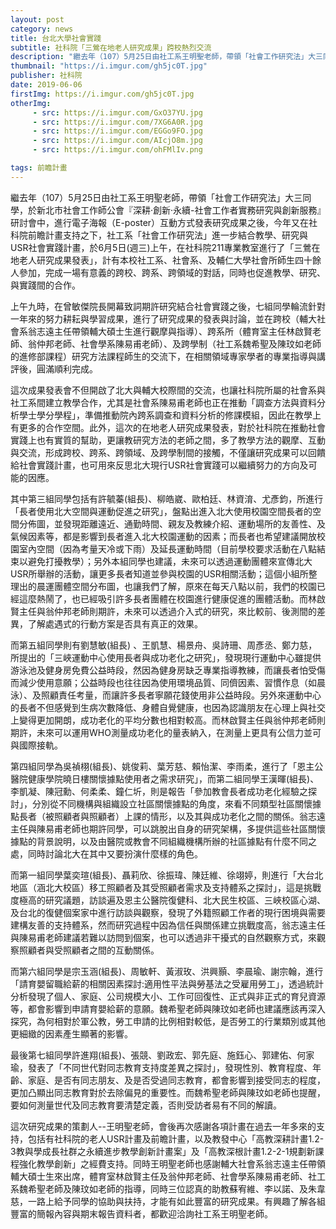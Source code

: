 ```yaml
---
layout: post
category: news
title: 台北大學社會實踐
subtitle: 社科院「三鶯在地老人研究成果」跨校熱烈交流
description: "繼去年（107）5月25日由社工系王明聖老師，帶領「社會工作研究法」大三同學，於新北市社會工作師公會『深耕‧創新‧永續-社會工作者實務研究與創新服務』研討會中，進行電子海報（E-poster）互動方式發表研究成果之後，今年又在社科院前瞻計畫支持之下，社工系「社會工作研究法」進一步結合教學、研究與USR社會實踐計畫，於6月5日(週三)上午，在社科院211專業教室進行了「三鶯在地老人研究成果發表」，計有本校社工系、社會系、及輔仁大學社會所師生四十餘人參加，完成一場有意義的跨校、跨系、跨領域的對話，同時也促進教學、研究、與實踐間的合作。..."
thumbnail: "https://i.imgur.com/gh5jc0T.jpg"
publisher: 社科院
date: 2019-06-06
firstImg: https://i.imgur.com/gh5jc0T.jpg
otherImg:
     - src: https://i.imgur.com/GxO37YU.jpg
     - src: https://i.imgur.com/7XG6A0R.jpg
     - src: https://i.imgur.com/EGGo9FO.jpg
     - src: https://i.imgur.com/AIcjO8m.jpg
     - src: https://i.imgur.com/ohFMlIv.png

tags: 前瞻計畫
---
```


繼去年（107）5月25日由社工系王明聖老師，帶領「社會工作研究法」大三同學，於新北市社會工作師公會『深耕‧創新‧永續-社會工作者實務研究與創新服務』研討會中，進行電子海報（E-poster）互動方式發表研究成果之後，今年又在社科院前瞻計畫支持之下，社工系「社會工作研究法」進一步結合教學、研究與USR社會實踐計畫，於6月5日(週三)上午，在社科院211專業教室進行了「三鶯在地老人研究成果發表」，計有本校社工系、社會系、及輔仁大學社會所師生四十餘人參加，完成一場有意義的跨校、跨系、跨領域的對話，同時也促進教學、研究、與實踐間的合作。

上午九時，在曾敏傑院長開幕致詞期許研究結合社會實踐之後，七組同學輪流針對一年來的努力耕耘與學習成果，進行了研究成果的發表與討論，並在跨校（輔大社會系翁志遠主任帶領輔大碩士生進行觀摩與指導）、跨系所（體育室主任林啟賢老師、翁仲邦老師、社會學系陳易甫老師）、及跨學制（社工系魏希聖及陳玟如老師的進修部課程）研究方法課程師生的交流下，在相關領域專家學者的專業指導與講評後，圓滿順利完成。

這次成果發表會不但開啟了北大與輔大校際間的交流，也讓社科院所屬的社會系與社工系間建立教學合作，尤其是社會系陳易甫老師也正在推動「調查方法與資料分析學士學分學程」，準備推動院內跨系調查和資料分析的修課模組，因此在教學上有更多的合作空間。此外，這次的在地老人研究成果發表，對於社科院在推動社會實踐上也有實質的幫助，更讓教研究方法的老師之間，多了教學方法的觀摩、互動與交流，形成跨校、跨系、跨領域、及跨學制間的接觸，不僅讓研究成果可以回饋給社會實踐計畫，也可用來反思北大現行USR社會實踐可以繼續努力的方向及可能的因應。

其中第三組同學包括有許毓蓁(組長)、柳皓崴、歐柏廷、林資淯、尤彥鈞，所進行「長者使用北大空間與運動促進之研究」，盤點出進入北大使用校園空間長者的空間分佈圖，並發現距離遠近、通勤時間、親友及教練介紹、運動場所的友善性、及氣候因素等，都是影響到長者進入北大校園運動的因素；而長者也希望建議開放校園室內空間（因為考量天冷或下雨）及延長運動時間（目前學校要求活動在八點結束以避免打擾教學）；另外本組同學也建議，未來可以透過運動團體來宣傳北大USR所舉辦的活動，讓更多長者知道並參與校園的USR相關活動；這個小組所整理出的晨運團體空間分布圖，也讓我們了解，原來在每天八點以前，我們的校園已經這麼熱鬧了，也已經吸引許多長者團體在校園進行健康促進的團體活動。而林啟賢主任與翁仲邦老師則期許，未來可以透過介入式的研究，來比較前、後測間的差異，了解處遇式的行動方案是否具有真正的效果。

而第五組同學則有劉慧敏(組長) 、王凱慧、楊景舟、吳詩珊、周彥丞、鄭力慈，所提出的「三峽運動中心使用長者與成功老化之研究」，發現現行運動中心雖提供游泳池及健身房免費公益時段，然因為健身房缺乏專業指導教練，而讓長者怕受傷而減少使用意願；公益時段也往往因為使用環境品質、同儕因素、習慣作息（如晨泳）、及照顧責任考量，而讓許多長者寧願花錢使用非公益時段。另外來運動中心的長者不但感覺到生病次數降低、身體自覺健康，也因為認識朋友在心理上與社交上變得更加開朗，成功老化的平均分數也相對較高。而林啟賢主任與翁仲邦老師則期許，未來可以運用WHO測量成功老化的量表納入，在測量上更具有公信力並可與國際接軌。

第四組同學為吳禎栩(組長)、姚俊莉、葉芳慈、賴怡潔、李雨柔，進行了「恩主公醫院健康學院曉日樓關懷據點使用者之需求研究」，而第二組同學王漢暉(組長)、李凱凝、陳冠勳、何柔柔、鐘仁圻，則是報告「參加教會長者成功老化經驗之探討」，分別從不同機構與組織設立社區關懷據點的角度，來看不同類型社區關懷據點長者（被照顧者與照顧者）上課的情形，以及其與成功老化之間的關係。翁志遠主任與陳易甫老師也期許同學，可以跳脫出自身的研究架構，多提供這些社區關懷據點的背景說明，以及由醫院或教會不同組織機構所辦的社區據點有什麼不同之處，同時討論北大在其中又要扮演什麼樣的角色。

而第一組同學葉奕瑄(組長)、聶莉欣、徐振瑋、陳廷維、徐翊婷，則進行「大台北地區（涵北大校區）移工照顧者及其受照顧者需求及支持體系之探討」，這是挑戰度極高的研究議題，訪談遍及恩主公醫院復健科、北大民生校區、三峽校區心湖、及台北的復健個案家中進行訪談與觀察，發現了外籍照顧工作者的現行困境與需要建構友善的支持體系，然而研究過程中因為信任與關係建立挑戰度高，翁志遠主任與陳易甫老師建議若難以訪問到個案，也可以透過非干擾式的自然觀察方式，來觀察照顧者與受照顧者之間的互動關係。

而第六組同學是宗玉涵(組長)、周敏軒、黃淑玫、洪興顥、李晨瑜、謝宗翰，進行「請育嬰留職給薪的相關因素探討:適用性平法與勞基法之受雇用勞工」，透過統計分析發現了個人、家庭、公司規模大小、工作可回復性、正式與非正式的育兒資源等，都會影響到申請育嬰給薪的意願。魏希聖老師與陳玟如老師也建議應該再深入探究，為何相對於軍公教，勞工申請的比例相對較低，是否勞工的行業類別或其他更細緻的因素產生顯著的影響。

最後第七組同學許進翔(組長)、張競、劉政宏、郭先庭、施鈺心、郭建佑、何家瑜，發表了「不同世代對同志教育支持度差異之探討」，發現性別、教育程度、年齡、家庭、是否有同志朋友、及是否受過同志教育，都會影響到接受同志的程度，更加凸顯出同志教育對於去除偏見的重要性。而魏希聖老師與陳玟如老師也提醒，要如何測量世代及同志教育要清楚定義，否則受訪者易有不同的解讀。

這次研究成果的策劃人--王明聖老師，會後再次感謝各項計畫在過去一年多來的支持，包括有社科院的老人USR計畫及前瞻計畫，以及教發中心「高教深耕計畫1.2-3教與學成長社群之永續進步教學創新計畫案」及「高教深根計畫1.2-2-1規劃新課程強化教學創新」之經費支持。同時王明聖老師也感謝輔大社會系翁志遠主任帶領輔大碩士生來出席，體育室林啟賢主任及翁仲邦老師、社會學系陳易甫老師、社工系魏希聖老師及陳玟如老師的指導，同時三位認真的助教蘇宥維、李以諾、及朱韋慈，一路上給予同學的協助與扶持，才能有如此豐富的研究成果。有興趣了解各組豐富的簡報內容與期末報告資料者，都歡迎洽詢社工系王明聖老師。
